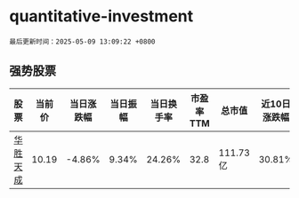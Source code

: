 # quantitative-investment

`最后更新时间：2025-05-09 13:09:22 +0800`

## 强势股票

|股票|当前价|当日涨跌幅|当日振幅|当日换手率|市盈率TTM|总市值|近10日涨跌幅|
|----|----|----|----|----|----|----|----|
|[华胜天成](https://xueqiu.com/S/SH600410)|10.19|-4.86%|9.34%|24.26%|32.8|111.73亿|30.81%|
